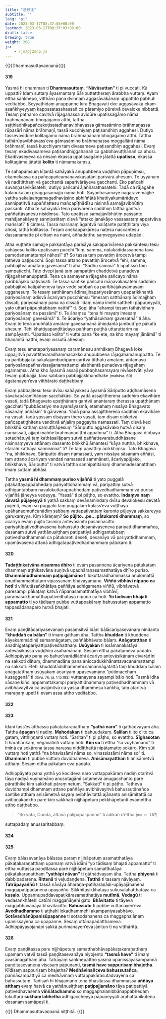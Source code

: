 ```yaml
---
title: "法经注"
subtitle: ""
lang: "pi"
date: 2023-03-17T08:37:03+08:00
lastmod: 2023-03-17T08:37:03+08:00
draft: false
brewing: true
weight: 208
js:
    - /js/pj2snp.js
---
```


{{<subtitle>}}Dhammasuttavaṇṇanā{{</subtitle>}}

#### 319

Yasmā hi dhamman ti **Dhammasuttaṃ**, **“Nāvāsuttan”** ti pi vuccati. Kā uppatti? Idaṃ suttaṃ āyasmantaṃ Sāriputtattheraṃ ārabbha vuttaṃ. Ayam ettha saṅkhepo, vitthāro pana dvinnaṃ aggasāvakānaṃ uppattito pabhuti veditabbo. Seyyathidaṃ anuppanne kira Bhagavati dve aggasāvakā ekaṃ asaṅkhyeyyaṃ kappasatasahassañ ca pāramiyo pūretvā devaloke nibbattā. Tesaṃ paṭhamo cavitvā rājagahassa avidūre upatissagāmo nāma brāhmaṇānaṃ bhogagāmo atthi, tattha saṭṭhiadhikapañcakoṭisatadhanavibhavassa gāmasāmino brāhmaṇassa rūpasārī nāma brāhmaṇī, tassā kucchiyaṃ paṭisandhiṃ aggahesi. Dutiyo tassevāvidūre kolitagāmo nāma brāhmaṇānaṃ bhogagāmo atthi. Tattha tathārūpavibhavass’eva gāmasāmino brāhmaṇassa moggallānī nāma brāhmaṇī, tassā kucchiyaṃ taṃ divasameva paṭisandhiṃ aggahesi. Evaṃ tesaṃ ekadivasameva paṭisandhiggahaṇañ ca gabbhavuṭṭhānañ ca ahosi. Ekadivaseyeva ca nesaṃ ekassa upatissagāme jātattā **upatisso**, ekassa kolitagāme jātattā **kolito** ti nāmamakaṃsu.

Te sahapaṃsuṃ kīḷantā sahāyakā anupubbena vuḍḍhiṃ pāpuṇiṃsu, ekamekassa ca pañcapañcamāṇavakasatāni parivārā ahesuṃ. Te uyyānaṃ vā nadītitthaṃ vā gacchantā saparivārāyeva gacchanti. Eko pañcahi suvaṇṇasivikāsatehi, dutiyo pañcahi ājaññarathasatehi. Tadā ca rājagahe kālānukālaṃ giraggasamajjo nāma hoti. Sāyanhasamaye nagaravemajjhe yattha sakalaaṅgamagadhavāsino abhiññātā khattiyakumārādayo sannipatitvā supaññattesu mañcapīṭhādīsu nisinnā samajjavibhūtiṃ passanti. Atha te sahāyakā tena parivārena saddhiṃ tattha gantvā paññattāsanesu nisīdiṃsu. Tato upatisso samajjavibhūtiṃ passanto mahājanakāyaṃ sannipatitaṃ disvā “ettako janakāyo vassasataṃ appatvāva marissatī” ti cintesi. Tassa maraṇaṃ āgantvā nalāṭante patiṭṭhitaṃ viya ahosi, tathā kolitassa. Tesaṃ anekappakāresu naṭesu naccantesu dassanamatte pi cittaṃ na nami, aññadatthu saṃvegoyeva udapādi.

Atha vuṭṭhite samajje pakkantāya parisāya sakaparivārena pakkantesu tesu sahāyesu kolito upatissaṃ pucchi “kiṃ, samma, nāṭakādidassanena tava pamodanamattampi nāhosī” ti? So tassa taṃ pavattiṃ ārocetvā tampi tatheva paṭipucchi. Sopi tassa attano pavattiṃ ārocetvā “ehi, samma, pabbajitvā amataṃ gavesāmā” ti āha. “Sādhu sammā” ti upatisso taṃ sampaṭicchi. Tato dvepi janā taṃ sampattiṃ chaḍḍetvā punadeva rājagahamanuppattā. Tena ca samayena rājagahe sañcayo nāma paribbājako paṭivasati. Te tassa santike pañcahi māṇavakasatehi saddhiṃ pabbajitvā katipāheneva tayo vede sabbañ ca paribbājakasamayaṃ uggahesuṃ. Te tesaṃ satthānaṃ ādimajjhapariyosānaṃ upaparikkhantā pariyosānaṃ adisvā ācariyaṃ pucchiṃsu “imesaṃ satthānaṃ ādimajjhaṃ dissati, pariyosānaṃ pana na dissati ‘idaṃ nāma imehi satthehi pāpuṇeyyāti, yato uttari pāpuṇitabbaṃ natthī’” ti. Sopi āha “ahampi tesaṃ tathāvidhaṃ pariyosānaṃ na passāmī” ti. Te āhaṃsu “tena hi mayaṃ imesaṃ pariyosānaṃ gavesāmā” ti. Te ācariyo “yathāsukhaṃ gavesathā” ti āha. Evaṃ te tena anuññātā amataṃ gavesamānā āhiṇḍantā jambudīpe pākaṭā ahesuṃ. Tehi khattiyapaṇḍitādayo pañhaṃ puṭṭhā uttaruttariṃ na sampāyanti. “Upatisso kolito” ti vutte pana “ke ete, na kho mayaṃ jānāmā” ti bhaṇantā natthi, evaṃ vissutā ahesuṃ.

Evaṃ tesu amatapariyesanaṃ caramānesu amhākaṃ Bhagavā loke uppajjitvā pavattitavaradhammacakko anupubbena rājagahamanuppatto. Te ca paribbājakā sakalajambudīpaṃ caritvā tiṭṭhatu amataṃ, antamaso pariyosānapañhavissajjanamattampi alabhantā punadeva rājagahaṃ agamaṃsu. Atha kho āyasmā assaji pubbaṇhasamayaṃ nivāsetvāti yāva tesaṃ pabbajjā, tāva sabbaṃ pabbajjākkhandhake <small>(mahāva. 60)</small> āgatanayen’eva vitthārato daṭṭhabbaṃ.

Evaṃ pabbajitesu tesu dvīsu sahāyakesu āyasmā Sāriputto aḍḍhamāsena sāvakapāramīñāṇaṃ sacchākāsi. So yadā assajittherena saddhiṃ ekavihāre vasati, tadā Bhagavato upaṭṭhānaṃ gantvā anantaraṃ therassa upaṭṭhānaṃ gacchati “pubbācariyo me ayamāyasmā, etamahaṃ nissāya Bhagavato sāsanaṃ aññāsin” ti gāravena. Yadā pana assajittherena saddhiṃ ekavihāre na vasati, tadā yassaṃ disāyaṃ thero vasati, taṃ disaṃ oloketvā pañcapatiṭṭhitena vanditvā añjaliṃ paggayha namassati. Taṃ disvā keci bhikkhū kathaṃ samuṭṭhāpesuṃ “Sāriputto aggasāvako hutvā disaṃ namassati, ajjāpi maññe brāhmaṇadiṭṭhi appahīnā” ti. Atha Bhagavā dibbāya sotadhātuyā taṃ kathāsallāpaṃ sutvā paññattavarabuddhāsane nisinnaṃyeva attānaṃ dassento bhikkhū āmantesi “kāya nuttha, bhikkhave, etarahi kathāya sannisinnā” ti? Te taṃ pavattiṃ ācikkhiṃsu. Tato Bhagavā “na, bhikkhave, Sāriputto disaṃ namassati, yaṃ nissāya sāsanaṃ aññāsi, taṃ attano ācariyaṃ vandati namassati sammāneti, ācariyapūjako, bhikkhave, Sāriputto” ti vatvā tattha sannipatitānaṃ dhammadesanatthaṃ imaṃ suttam abhāsi.

Tattha **yasmā hi dhammaṃ puriso vijaññā** ti yato puggalā piṭakattayappabhedaṃ pariyattidhammaṃ vā, pariyattiṃ sutvā adhigantabbaṃ navalokuttarappabhedaṃ paṭivedhadhammaṃ vā puriso vijaññā jāneyya vedeyya. “Yassā” ti pi pāṭho, so evattho. **Indaṃva naṃ devatā pūjayeyyā** ti yathā sakkaṃ devānamindaṃ dvīsu devalokesu devatā pūjenti, evaṃ so puggalo taṃ puggalaṃ kālass’eva vuṭṭhāya upāhanaomuñcanādiṃ sabbaṃ vattapaṭivattaṃ karonto pūjeyya sakkareyya garukareyya. Kiṃ kāraṇaṃ? **So pūjito…pe… pātukaroti dhammaṃ**, so ācariyo evaṃ pūjito tasmiṃ antevāsimhi pasannacitto pariyattipaṭivedhavasena bahussuto desanāvaseneva pariyattidhammañca, desanaṃ sutvā yathānusiṭṭhaṃ paṭipattiyā adhigantabbaṃ paṭivedhadhammañ ca pātukaroti deseti, desanāya vā pariyattidhammaṃ, upamāvasena attanā adhigatapaṭivedhadhammaṃ pātukaro ti.

#### 320

**Tadaṭṭhikatvāna nisamma dhīro** ti evaṃ pasannena ācariyena pātukataṃ dhammaṃ aṭṭhikatvāna suṇitvā upadhāraṇasamatthatāya dhīro puriso. **Dhammānudhammaṃ paṭipajjamāno** ti lokuttaradhammassa anulomattā anudhammabhūtaṃ vipassanaṃ bhāvayamāno. **Viññū vibhāvī nipuṇo ca hotī** ti viññutāsaṅkhātāya paññāya adhigamena viññū, vibhāvetvā paresampi pākaṭaṃ katvā ñāpanasamatthatāya vibhāvī, paramasukhumatthapaṭivedhatāya nipuṇo ca hoti. **Yo tādisaṃ bhajati appamatto** ti yo tādisaṃ pubbe vuttappakāraṃ bahussutaṃ appamatto tappasādanaparo hutvā bhajati.

#### 321

Evaṃ paṇḍitācariyasevanaṃ pasaṃsitvā idāni bālācariyasevanaṃ nindanto **“khuddañ ca bālan”** ti imaṃ gātham āha. Tattha **khuddan** ti khuddena kāyakammādinā samannāgataṃ, paññābhāvato bālaṃ. **Anāgatatthan** ti anadhigatapariyattipaṭivedhatthaṃ. **Usūyakan** ti issāmanakatāya antevāsikassa vuḍḍhiṃ asahamānaṃ. Sesam ettha pākaṭameva padato. Adhippāyato pana yo bahucīvarādilābhī ācariyo antevāsikānaṃ cīvarādīni na sakkoti dātuṃ, dhammadāne pana aniccadukkhānattavacanamattampi na sakkoti. Etehi khuddatādidhammehi samannāgatattā taṃ khuddaṃ bālaṃ anāgatatthaṃ usūyakaṃ ācariyaṃ upasevamāno “pūtimacchaṃ kusaggenā” ti <small>(itivu. 76, jā. 1.15.183)</small> vuttanayena sayampi bālo hoti. Tasmā idha sāsane kiñci appamattakampi pariyattidhammaṃ paṭivedhadhammaṃ vā avibhāvayitvā ca avijānitvā ca yassa dhammesu kaṅkhā, taṃ ataritvā maraṇaṃ upetī ti evam assa attho veditabbo.

#### 322

#### 323

Idāni tass’ev’atthassa pākaṭakaraṇatthaṃ **“yathā naro”** ti gāthādvayam āha. Tattha **āpagan** ti nadiṃ. **Mahodakan** ti bahuudakaṃ. **Salilan** ti ito c’ito ca gataṃ, vitthiṇṇanti vuttaṃ hoti. “Saritan” ti pi pāṭho, so evattho. **Sīghasotan** ti hārahārikaṃ, vegavatinti vuttaṃ hoti. **Kiṃ so** ti ettha “so vuyhamāno” ti iminā ca sokārena tassa narassa niddiṭṭhattā nipātamatto sokāro. Kiṃ sūti vuttaṃ hoti yathā “na bhavissāmi nāma so, vinassissāmi nāma so” ti. **Dhamman** ti pubbe vuttaṃ duvidhameva. **Anisāmayatthan** ti anisāmetvā atthaṃ. Sesam ettha pākaṭam eva padato.

Adhippāyato pana yathā yo kocideva naro vuttappakāraṃ nadiṃ otaritvā tāya nadiyā vuyhamāno anusotagāmī sotameva anugacchanto pare pāratthike kiṃ sakkhati pāraṃ netuṃ. “Sakkatī” ti pi pāṭho. Tatheva duvidhampi dhammaṃ attano paññāya avibhāvayitvā bahussutānañca santike atthaṃ anisāmetvā sayaṃ avibhāvitattā ajānanto anisāmitattā ca avitiṇṇakaṅkho pare kiṃ sakkhati nijjhāpetuṃ pekkhāpetunti evamettha attho daṭṭhabbo.

> “So vata, Cunda, attanā palipapalipanno” ti ādikañ c’ettha <small>(ma. ni. 1.87)</small>

suttapadaṃ anussaritabbaṃ.

#### 324

#### 325

Evaṃ bālasevanāya bālassa paraṃ nijjhāpetuṃ asamatthatāya pākaṭakaraṇatthaṃ upamaṃ vatvā idāni “yo tādisaṃ bhajati appamatto” ti ettha vuttassa paṇḍitassa pare nijjhāpetuṃ samatthatāya pākaṭakaraṇatthaṃ **“yathāpi nāvan”** ti gāthādvayam āha. Tattha **phiyenā** ti dabbipadarena. **Rittenā** ti veḷudaṇḍena. **Tatthā** ti tassaṃ nāvāyaṃ. **Tatrūpayaññū** ti tassā nāvāya āharaṇa-paṭiharaṇādi-upāyajānanena maggapaṭipādanena upāyaññū. Sikkhitasikkhatāya sukusalahatthatāya ca **kusalo**. Uppannupaddavapaṭikārasamatthatāya **mutīmā**. **Vedagū** ti vedasaṅkhātehi catūhi maggañāṇehi gato. **Bhāvitatto** ti tāyeva maggabhāvanāya bhāvitacitto. **Bahussuto** ti pubbe vuttanayen’eva. **Avedhadhammo** ti aṭṭhahi lokadhammehi akampaniyasabhāvo. **Sotāvadhānūpanisūpapanne** ti sotaodahanena ca maggaphalānaṃ upanissayena ca upapanne. Sesaṃ uttānapadatthameva. Adhippāyayojanāpi sakkā purimanayen’eva jānitun ti na vitthāritā.

#### 326

Evaṃ paṇḍitassa pare nijjhāpetuṃ samatthabhāvapākaṭakaraṇatthaṃ upamaṃ vatvā tassā paṇḍitasevanāya niyojento **“tasmā have”** ti imaṃ avasānagātham āha. Tatrāyaṃ saṅkhepattho yasmā upanissayasampannā paṇḍitasevanena visesaṃ pāpuṇanti, **tasmā have sappurisaṃ bhajetha**. Kīdisaṃ sappurisaṃ bhajetha? **Medhāvinañceva bahussutañca**, paññāsampattiyā ca medhāvinaṃ vuttappakārasutadvayena ca bahussutaṃ. Tādisañ hi bhajamāno tena bhāsitassa dhammassa **aññāya atthaṃ** evaṃ ñatvā ca yathānusiṭṭhaṃ **paṭipajjamāno** tāya paṭipattiyā paṭivedhavasena **viññātadhammo** so maggaphalanibbānappabhedaṃ lokuttara **sukhaṃ labhetha** adhigaccheyya pāpuṇeyyāti arahattanikūṭena desanaṃ samāpesī ti.

{{<eof>}}
    Dhammasuttavaṇṇanā niṭṭhitā.
{{</eof>}}